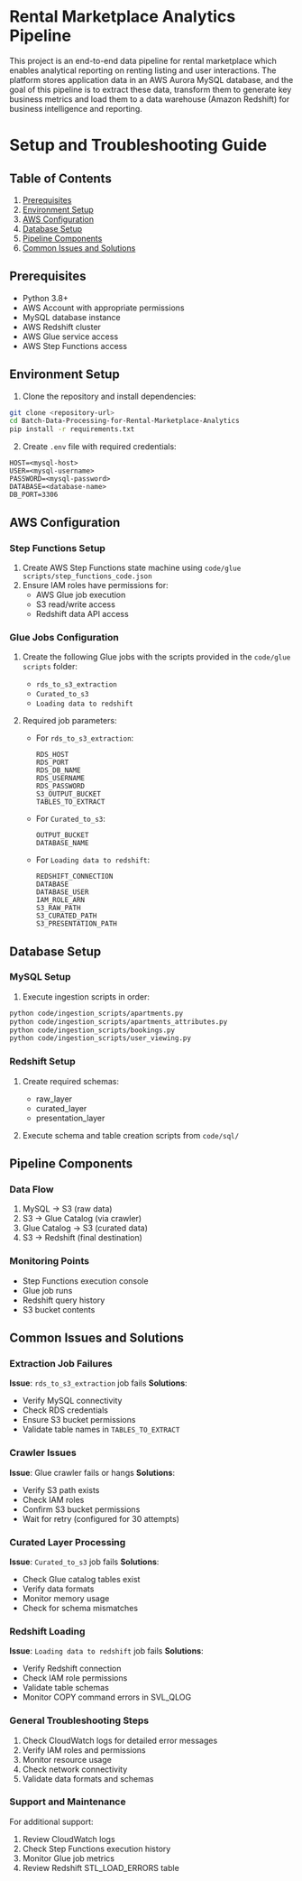 # Rental Marketplace Analytics Pipeline

This project is an end-to-end data pipeline for rental marketplace which enables analytical reporting on renting listing and user interactions. The platform stores application data in an AWS Aurora MySQL database, and the goal of this pipeline is to extract these data, transform them to generate key business metrics and load them to a data warehouse (Amazon Redshift) for business intelligence and reporting.

# Setup and Troubleshooting Guide

## Table of Contents
1. [Prerequisites](#prerequisites)
2. [Environment Setup](#environment-setup)
3. [AWS Configuration](#aws-configuration)
4. [Database Setup](#database-setup)
5. [Pipeline Components](#pipeline-components)
6. [Common Issues and Solutions](#common-issues-and-solutions)

## Prerequisites
- Python 3.8+
- AWS Account with appropriate permissions
- MySQL database instance
- AWS Redshift cluster
- AWS Glue service access
- AWS Step Functions access

## Environment Setup

1. Clone the repository and install dependencies:
```bash
git clone <repository-url>
cd Batch-Data-Processing-for-Rental-Marketplace-Analytics
pip install -r requirements.txt
```

2. Create `.env` file with required credentials:
```env
HOST=<mysql-host>
USER=<mysql-username>
PASSWORD=<mysql-password>
DATABASE=<database-name>
DB_PORT=3306
```

## AWS Configuration

### Step Functions Setup
1. Create AWS Step Functions state machine using `code/glue scripts/step_functions_code.json`
2. Ensure IAM roles have permissions for:
   - AWS Glue job execution
   - S3 read/write access
   - Redshift data API access

### Glue Jobs Configuration
1. Create the following Glue jobs with the scripts provided in the `code/glue scripts` folder:
   - `rds_to_s3_extraction`
   - `Curated_to_s3`
   - `Loading data to redshift`

2. Required job parameters:
   - For `rds_to_s3_extraction`:
     ```
     RDS_HOST
     RDS_PORT
     RDS_DB_NAME
     RDS_USERNAME
     RDS_PASSWORD
     S3_OUTPUT_BUCKET
     TABLES_TO_EXTRACT
     ```
   - For `Curated_to_s3`:
     ```
     OUTPUT_BUCKET
     DATABASE_NAME
     ```
   - For `Loading data to redshift`:
     ```
     REDSHIFT_CONNECTION
     DATABASE
     DATABASE_USER
     IAM_ROLE_ARN
     S3_RAW_PATH
     S3_CURATED_PATH
     S3_PRESENTATION_PATH
     ```

## Database Setup

### MySQL Setup
1. Execute ingestion scripts in order:
```bash
python code/ingestion_scripts/apartments.py
python code/ingestion_scripts/apartments_attributes.py
python code/ingestion_scripts/bookings.py
python code/ingestion_scripts/user_viewing.py
```

### Redshift Setup
1. Create required schemas:
   - raw_layer
   - curated_layer
   - presentation_layer

2. Execute schema and table creation scripts from `code/sql/`

## Pipeline Components

### Data Flow
1. MySQL → S3 (raw data)
2. S3 → Glue Catalog (via crawler)
3. Glue Catalog → S3 (curated data)
4. S3 → Redshift (final destination)

### Monitoring Points
- Step Functions execution console
- Glue job runs
- Redshift query history
- S3 bucket contents

## Common Issues and Solutions

### Extraction Job Failures
**Issue**: `rds_to_s3_extraction` job fails
**Solutions**:
- Verify MySQL connectivity
- Check RDS credentials
- Ensure S3 bucket permissions
- Validate table names in `TABLES_TO_EXTRACT`

### Crawler Issues
**Issue**: Glue crawler fails or hangs
**Solutions**:
- Verify S3 path exists
- Check IAM roles
- Confirm S3 bucket permissions
- Wait for retry (configured for 30 attempts)

### Curated Layer Processing
**Issue**: `Curated_to_s3` job fails
**Solutions**:
- Check Glue catalog tables exist
- Verify data formats
- Monitor memory usage
- Check for schema mismatches

### Redshift Loading
**Issue**: `Loading data to redshift` job fails
**Solutions**:
- Verify Redshift connection
- Check IAM role permissions
- Validate table schemas
- Monitor COPY command errors in SVL_QLOG

### General Troubleshooting Steps
1. Check CloudWatch logs for detailed error messages
2. Verify IAM roles and permissions
3. Monitor resource usage
4. Check network connectivity
5. Validate data formats and schemas

### Support and Maintenance
For additional support:
1. Review CloudWatch logs
2. Check Step Functions execution history
3. Monitor Glue job metrics
4. Review Redshift STL_LOAD_ERRORS table